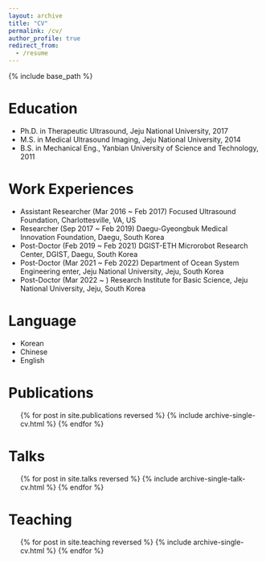 ```yaml
---
layout: archive
title: "CV"
permalink: /cv/
author_profile: true
redirect_from:
  - /resume
---
```


{% include base_path %}

Education
======
* Ph.D. in Therapeutic Ultrasound, Jeju National University, 2017
* M.S. in Medical Ultrasound Imaging, Jeju National University, 2014
* B.S. in Mechanical Eng., Yanbian University of Science and Technology, 2011

Work Experiences
======
* Assistant Researcher (Mar 2016 ~ Feb 2017)
  Focused Ultrasound Foundation, Charlottesville, VA, US
* Researcher (Sep 2017 ~ Feb 2019)
  Daegu-Gyeongbuk Medical Innovation Foundation, Daegu, South Korea 
* Post-Doctor (Feb 2019 ~ Feb 2021)
  DGIST-ETH Microrobot Research Center, DGIST, Daegu, South Korea
* Post-Doctor (Mar 2021 ~ Feb 2022)
  Department of Ocean System Engineering enter, Jeju National University, Jeju, South Korea 
* Post-Doctor (Mar 2022 ~ )
  Research Institute for Basic Science, Jeju National University, Jeju, South Korea
  
Language
======
* Korean
* Chinese
* English
  
Publications
======
  <ul>{% for post in site.publications reversed %}
    {% include archive-single-cv.html %}
  {% endfor %}</ul>
  
Talks
======
  <ul>{% for post in site.talks reversed %}
    {% include archive-single-talk-cv.html  %}
  {% endfor %}</ul>
  
Teaching
======
  <ul>{% for post in site.teaching reversed %}
    {% include archive-single-cv.html %}
  {% endfor %}</ul>
  

